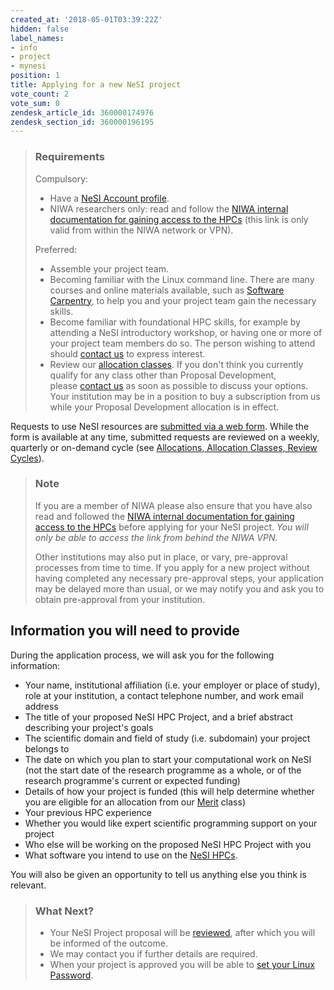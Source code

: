 ```yaml
---
created_at: '2018-05-01T03:39:22Z'
hidden: false
label_names:
- info
- project
- mynesi
position: 1
title: Applying for a new NeSI project
vote_count: 2
vote_sum: 0
zendesk_article_id: 360000174976
zendesk_section_id: 360000196195
---
```


> ### Requirements
>
> Compulsory:
>
> -   Have a [NeSI Account
>     profile](https://support.nesi.org.nz/hc/en-gb/articles/360000159715).
> -   NIWA researchers only: read and follow the [NIWA internal
>     documentation for gaining access to the
>     HPCs](https://one.niwa.co.nz/display/ONE/High+Performance+Computing+Facility+Services) (this
>     link is only valid from within the NIWA network or VPN).
>
> Preferred:
>
> -   Assemble your project team.
> -   Becoming familiar with the Linux command line. There are many
>     courses and online materials available, such as [Software
>     Carpentry](https://software-carpentry.org/), to help you and your
>     project team gain the necessary skills.
> -   Become familiar with foundational HPC skills, for example by
>     attending a NeSI introductory workshop, or having one or more of
>     your project team members do so. The person wishing to attend
>     should [contact us](https://support.nesi.org.nz/hc/requests/new)
>     to express interest.
> -   Review our [allocation
>     classes](https://support.nesi.org.nz/hc/en-gb/articles/360000925176).
>     If you don't think you currently qualify for any class other than
>     Proposal Development, please [contact
>     us](https://support.nesi.org.nz/hc/requests/new) as soon as
>     possible to discuss your options. Your institution may be in a
>     position to buy a subscription from us while your Proposal
>     Development allocation is in effect.

Requests to use NeSI resources are [submitted via a web
form](https://my.nesi.org.nz/). While the form is available at any time,
submitted requests are reviewed on a weekly, quarterly or on-demand
cycle (see [Allocations, Allocation Classes, Review
Cycles](https://www.nesi.org.nz/services/high-performance-computing-and-analytics/guidelines/allocations-allocation-classes-review)).

> ### Note
>
> If you are a member of NIWA please also ensure that you have also read
> and followed the [NIWA internal documentation for gaining access to
> the
> HPCs](https://one.niwa.co.nz/display/ONE/High+Performance+Computing+Facility+Services)
> before applying for your NeSI project. *You will only be able to
> access the link from behind the NIWA VPN.*
>
> Other institutions may also put in place, or vary, pre-approval
> processes from time to time. If you apply for a new project without
> having completed any necessary pre-approval steps, your application
> may be delayed more than usual, or we may notify you and ask you to
> obtain pre-approval from your institution.

## Information you will need to provide

During the application process, we will ask you for the following
information:

-   Your name, institutional affiliation (i.e. your employer or place of
    study), role at your institution, a contact telephone number, and
    work email address
-   The title of your proposed NeSI HPC Project, and a brief abstract
    describing your project's goals
-   The scientific domain and field of study (i.e. subdomain) your
    project belongs to
-   The date on which you plan to start your computational work on NeSI
    (not the start date of the research programme as a whole, or of the
    research programme's current or expected funding)
-   Details of how your project is funded (this will help determine
    whether you are eligible for an allocation from our
    [Merit](https://support.nesi.org.nz/hc/articles/360000175635) class)
-   Your previous HPC experience
-   Whether you would like expert scientific programming support on your
    project
-   Who else will be working on the proposed NeSI HPC Project with you
-   What software you intend to use on the [NeSI
    HPCs](https://support.nesi.org.nz/hc/articles/360000175735).

You will also be given an opportunity to tell us anything else you think
is relevant.

> ### What Next?
>
> -   Your NeSI Project proposal will be
>     [reviewed](https://support.nesi.org.nz/hc/en-gb/articles/360000202136),
>     after which you will be informed of the outcome.
> -   We may contact you if further details are required.
> -   When your project is approved you will be able to [set your Linux
>     Password](https://support.nesi.org.nz/hc/en-gb/articles/360000335995).
